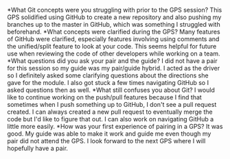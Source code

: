 *What Git concepts were you struggling with prior to the GPS session?
	This GPS solidified using GitHub to create a new repository and also pushing my branches up to the master in GitHub, which was something I struggled with beforehand.
*What concepts were clarified during the GPS?
	Many features of GitHub were clarified, especially features involving using comments and the unified/split feature to look at your code. This seems helpful for future use when reviewing the code of other developers while working on a team.
*What questions did you ask your pair and the guide?
	I did not have a pair for this session so my guide was my pair/guide hybrid. I acted as the driver so I definitely asked some clarifying questions about the directions she gave for the module. I also got stuck a few times navigating GitHub so I asked questions then as well.
*What still confuses you about Git?
	I would like to continue working on the push/pull features because I find that sometimes when I push something up to GitHub, I don't see a pull request created. I can always created a new pull request to eventually merge the code but I'd like to figure that out. I can also work on navigating GitHub a little more easily.
*How was your first experience of pairing in a GPS?
	It was good. My guide was able to make it work and guide me even though my pair did not attend the GPS. I look forward to the next GPS where I will hopefully have a pair.